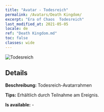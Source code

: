 ```yaml
---
title: "Avatar - Todesreich"
permalink: /Avatars/Death Kingdom/
excerpt: "Era of Chaos  Todesreich"
last_modified_at: 2021-05-05
locale: de
ref: "Death Kingdom.md"
toc: false
classes: wide
---
```

 ![Todesreich](/images/a/avatarFrame_86.png)

## Details

 **Beschreibung:** Todesreich-Avatarrahmen 

 **Tips:** Erhältlich durch Teilnahme am Ereignis. 

 **Is available:**  - 


